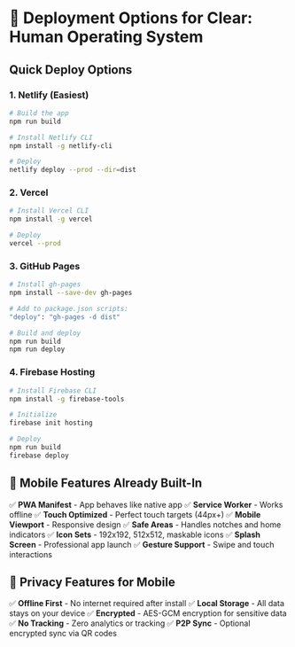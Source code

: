 # 🚀 Deployment Options for Clear: Human Operating System

## Quick Deploy Options

### 1. **Netlify (Easiest)**
```bash
# Build the app
npm run build

# Install Netlify CLI
npm install -g netlify-cli

# Deploy
netlify deploy --prod --dir=dist
```

### 2. **Vercel**
```bash
# Install Vercel CLI
npm install -g vercel

# Deploy
vercel --prod
```

### 3. **GitHub Pages**
```bash
# Install gh-pages
npm install --save-dev gh-pages

# Add to package.json scripts:
"deploy": "gh-pages -d dist"

# Build and deploy
npm run build
npm run deploy
```

### 4. **Firebase Hosting**
```bash
# Install Firebase CLI
npm install -g firebase-tools

# Initialize
firebase init hosting

# Deploy
npm run build
firebase deploy
```

## 📱 Mobile Features Already Built-In

✅ **PWA Manifest** - App behaves like native app
✅ **Service Worker** - Works offline
✅ **Touch Optimized** - Perfect touch targets (44px+)
✅ **Mobile Viewport** - Responsive design
✅ **Safe Areas** - Handles notches and home indicators
✅ **Icon Sets** - 192x192, 512x512, maskable icons
✅ **Splash Screen** - Professional app launch
✅ **Gesture Support** - Swipe and touch interactions

## 🔐 Privacy Features for Mobile

✅ **Offline First** - No internet required after install
✅ **Local Storage** - All data stays on your device
✅ **Encrypted** - AES-GCM encryption for sensitive data
✅ **No Tracking** - Zero analytics or tracking
✅ **P2P Sync** - Optional encrypted sync via QR codes
